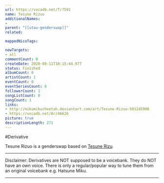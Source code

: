 ```yaml
---
url: https://vocadb.net/T/7591
name: Tesune Rizuo
additionalNames: 
- 
parent: "[[utau-genderswap]]"
related:

mappedNicoTags:

newTargets:
- all
commentCount: 0
createDate: 2020-08-11T18:15:44.977
status: Finished
albumCount: 0
artistCount: 1
eventCount: 0
eventSeriesCount: 0
followerCount: 1
songListCount: 0
songCount: 1
links: 
- http://mikumikucheetah.deviantart.com/art/Tesune-Rizuo-501245900
- https://vocadb.net/Ar/46626
picture: true
descriptionLength: 271
---
```


#Derivative

Tesune Rizuo is a genderswap based on [Tesune Rizu](https://vocadb.net/Ar/46626).
___
Disclaimer:
Derivatives are NOT supposed to be a voicebank. They do NOT have an own voice. There is only a regular/popular way to tune them from an original voicebank e.g. Hatsune Miku.

---

